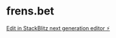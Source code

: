 # frens.bet

[Edit in StackBlitz next generation editor ⚡️](https://stackblitz.com/~/github.com/klappernextjs/frens.bet)